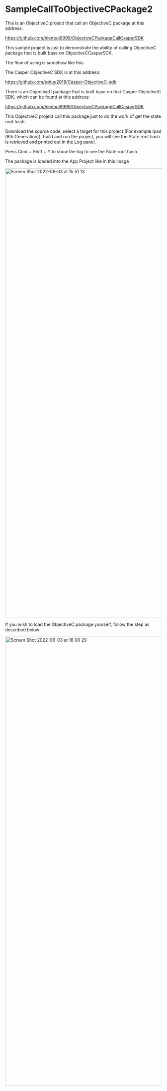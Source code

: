 # SampleCallToObjectiveCPackage2

This is an ObjectiveC project that call an ObjectiveC package at this address:

https://github.com/hienbui9999/ObjectiveCPackageCallCasperSDK

This sample project is just to demonstrate the ability of calling ObjectiveC package that is built base on ObjectiveCCasperSDK.

The flow of using is somehow like this.

The Casper ObjectiveC SDK is at this address:

https://github.com/tqhuy2018/Casper-ObjectiveC-sdk

There is an ObjectiveC package that is built base on that Casper ObjectiveC SDK, which can be found at this address:

https://github.com/hienbui9999/ObjectiveCPackageCallCasperSDK

This ObjectiveC project call this package just to do the work of get the state root hash.

Download the source code, select a target for this project (For example Ipad (8th Generation)), build and run the project, you will see the State root hash is retrieved and printed out in the Log panel.

Press Cmd + Shift + Y to show the log to see the State root hash.

The package is loaded into the App Project like in this image

<img width="1440" alt="Screen Shot 2022-06-03 at 15 51 13" src="https://user-images.githubusercontent.com/94465107/171823214-3585fb38-15f3-4925-9425-abae999880d4.png">

If you wish to load the ObjectiveC package yourself, follow the step as described below

<img width="1440" alt="Screen Shot 2022-06-03 at 16 00 29" src="https://user-images.githubusercontent.com/94465107/171825328-e4136c05-8dfc-4a10-8e85-b7561d9aeafe.png">
